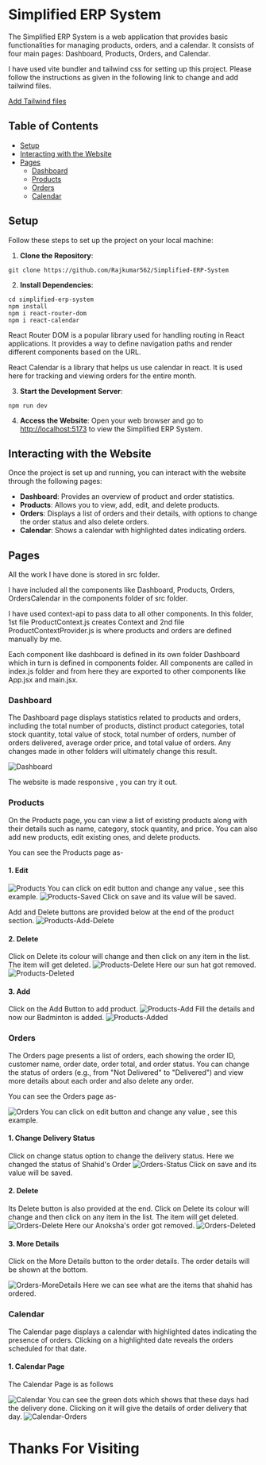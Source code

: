 # Simplified ERP System

The Simplified ERP System is a web application that provides basic functionalities for managing products, orders, and a calendar. It consists of four main pages: Dashboard, Products, Orders, and Calendar.

I have used vite bundler and tailwind css for setting up this project. Please follow the instructions as given in the following link to change and add tailwind files.

[Add Tailwind files](https://tailwindcss.com/docs/guides/vite)

## Table of Contents

- [Setup](#setup)
- [Interacting with the Website](#interacting-with-the-website)
- [Pages](#pages)
  - [Dashboard](#dashboard)
  - [Products](#products)
  - [Orders](#orders)
  - [Calendar](#calendar)

## Setup

Follow these steps to set up the project on your local machine:

1. **Clone the Repository**:

```
git clone https://github.com/Rajkumar562/Simplified-ERP-System
```

2. **Install Dependencies**:

```
cd simplified-erp-system
npm install
npm i react-router-dom
npm i react-calendar
```

React Router DOM is a popular library used for handling routing in React applications. It provides a way to define navigation paths and render different components based on the URL.

React Calendar is a library that helps us use calendar in react. It is used here for tracking and viewing orders for the entire month.

3. **Start the Development Server**:

```
npm run dev
```

4. **Access the Website**:
   Open your web browser and go to [http://localhost:5173](http://localhost:5173) to view the Simplified ERP System.

## Interacting with the Website

Once the project is set up and running, you can interact with the website through the following pages:

- **Dashboard**: Provides an overview of product and order statistics.
- **Products**: Allows you to view, add, edit, and delete products.
- **Orders**: Displays a list of orders and their details, with options to change the order status and also delete orders.
- **Calendar**: Shows a calendar with highlighted dates indicating orders.

## Pages

All the work I have done is stored in src folder.

I have included all the components like Dashboard, Products, Orders, OrdersCalendar in the components folder of src folder.

I have used context-api to pass data to all other components. In this folder, 1st file ProductContext.js creates Context and 2nd file ProductContextProvider.js is where products and orders are defined manually by me.

Each component like dashboard is defined in its own folder Dashboard which in turn is defined in components folder. All components are called in index.js folder and from here they are exported to other components like App.jsx and main.jsx.

### Dashboard

The Dashboard page displays statistics related to products and orders, including the total number of products, distinct product categories, total stock quantity, total value of stock, total number of orders, number of orders delivered, average order price, and total value of orders. Any changes made in other folders will ultimately change this result.

![Dashboard](src/assets/Dashboard.png)

The website is made responsive , you can try it out.

### Products

On the Products page, you can view a list of existing products along with their details such as name, category, stock quantity, and price. You can also add new products, edit existing ones, and delete products.

You can see the Products page as-

#### 1. Edit

![Products](src/assets/Products.png)
You can click on edit button and change any value , see this example.
![Products-Saved](src/assets/Products-Save.png)
Click on save and its value will be saved.

Add and Delete buttons are provided below at the end of the product section.
![Products-Add-Delete](src/assets/Products-Add-Delete.png)

#### 2. Delete

Click on Delete its colour will change and then click on any item in the list. The item will get deleted.
![Products-Delete](src/assets/Products-Delete.png)
Here our sun hat got removed.
![Products-Deleted](src/assets/Products-Deleted.png)

#### 3. Add

Click on the Add Button to add product.
![Products-Add](src/assets/Products-Added.png)
Fill the details and now our Badminton is added.
![Products-Added](src/assets/Products-Added.png)

### Orders

The Orders page presents a list of orders, each showing the order ID, customer name, order date, order total, and order status. You can change the status of orders (e.g., from "Not Delivered" to "Delivered") and view more details about each order and also delete any order.

You can see the Orders page as-

![Orders](src/assets/Orders.png)
You can click on edit button and change any value , see this example.

#### 1. Change Delivery Status

Click on change status option to change the delivery status. Here we changed the status of Shahid's Order
![Orders-Status](src/assets/Orders-Status.png)
Click on save and its value will be saved.

#### 2. Delete

Its Delete button is also provided at the end.
Click on Delete its colour will change and then click on any item in the list. The item will get deleted.
![Orders-Delete](src/assets/Orders-Delete.png)
Here our Anoksha's order got removed.
![Orders-Deleted](src/assets/Orders-Deleted.png)

#### 3. More Details

Click on the More Details button to the order details. The order details will be shown at the bottom.

![Orders-MoreDetails](src/assets/Orders-MoreDetails.png)
Here we can see what are the items that shahid has ordered.

### Calendar

The Calendar page displays a calendar with highlighted dates indicating the presence of orders. Clicking on a highlighted date reveals the orders scheduled for that date.

#### 1. Calendar Page

The Calendar Page is as follows

![Calendar](src/assets/Calendar.png)
You can see the green dots which shows that these days had the delivery done.
Clicking on it will give the details of order delivery that day.
![Calendar-Orders](src/assets/Calendar-Orders.png)

# Thanks For Visiting
